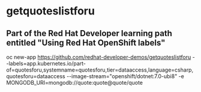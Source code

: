 # getquoteslistforu

## Part of the Red Hat Developer learning path entitled "Using Red Hat OpenShift labels"


oc new-app https://github.com/redhat-developer-demos/getquoteslistforu --labels=app.kubernetes.io/part-of=quotesforu,systemname=quotesforu,tier=dataaccess,language=csharp,quotesforu=dataaccess --image-stream="openshift/dotnet:7.0-ubi8" -e MONGODB_URI=mongodb://quote:quote@quote/quote
